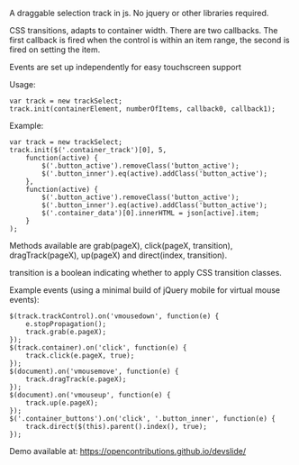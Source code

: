 A draggable selection track in js.  No jquery or other libraries required.

CSS transitions, adapts to container width. There are two callbacks. The first callback is fired when the control is within an item range, the second is fired on setting the item.

Events are set up independently for easy touchscreen support

Usage:

    var track = new trackSelect;
    track.init(containerElement, numberOfItems, callback0, callback1);

Example:

    var track = new trackSelect;
    track.init($('.container_track')[0], 5,
        function(active) {
            $('.button_active').removeClass('button_active');
            $('.button_inner').eq(active).addClass('button_active');
        },
        function(active) {
            $('.button_active').removeClass('button_active');
            $('.button_inner').eq(active).addClass('button_active');
            $('.container_data')[0].innerHTML = json[active].item;
        }
    );

Methods available are grab(pageX), click(pageX, transition), dragTrack(pageX), up(pageX) and direct(index, transition).

transition is a boolean indicating whether to apply CSS transition classes.

Example events (using a minimal build of jQuery mobile for virtual mouse events):

    $(track.trackControl).on('vmousedown', function(e) {
        e.stopPropagation();
        track.grab(e.pageX);
    });
    $(track.container).on('click', function(e) {
        track.click(e.pageX, true);
    });
    $(document).on('vmousemove', function(e) {
        track.dragTrack(e.pageX);
    });
    $(document).on('vmouseup', function(e) {
        track.up(e.pageX);
    });
    $('.container_buttons').on('click', '.button_inner', function(e) {
        track.direct($(this).parent().index(), true);
    });

Demo available at: https://opencontributions.github.io/devslide/
